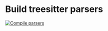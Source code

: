 # Build treesitter parsers

[![Compile parsers](https://github.com/4ngelf/build-treesitter-parsers/actions/workflows/package_parsers.yaml/badge.svg)](https://github.com/4ngelf/build-treesitter-parsers/actions/workflows/package_parsers.yaml)
